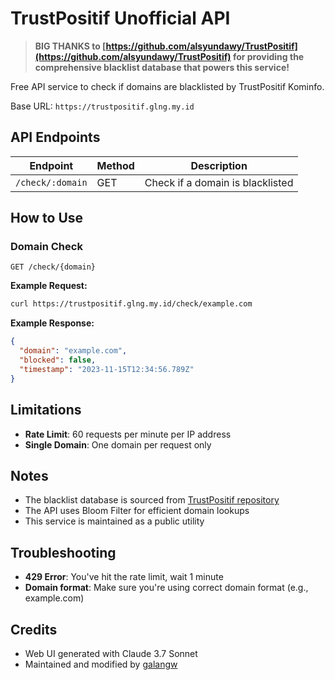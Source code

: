 # TrustPositif Unofficial API

> **BIG THANKS to [https://github.com/alsyundawy/TrustPositif](https://github.com/alsyundawy/TrustPositif) for providing the comprehensive blacklist database that powers this service!**

Free API service to check if domains are blacklisted by TrustPositif Kominfo.

Base URL: `https://trustpositif.glng.my.id`

## API Endpoints

| Endpoint         | Method | Description                      |
| ---------------- | ------ | -------------------------------- |
| `/check/:domain` | GET    | Check if a domain is blacklisted |

## How to Use

### Domain Check

```
GET /check/{domain}
```

**Example Request:**

```bash
curl https://trustpositif.glng.my.id/check/example.com
```

**Example Response:**

```json
{
  "domain": "example.com",
  "blocked": false,
  "timestamp": "2023-11-15T12:34:56.789Z"
}
```

## Limitations

- **Rate Limit**: 60 requests per minute per IP address
- **Single Domain**: One domain per request only

## Notes

- The blacklist database is sourced from [TrustPositif repository](https://github.com/alsyundawy/TrustPositif)
- The API uses Bloom Filter for efficient domain lookups
- This service is maintained as a public utility

## Troubleshooting

- **429 Error**: You've hit the rate limit, wait 1 minute
- **Domain format**: Make sure you're using correct domain format (e.g., example.com)

## Credits

- Web UI generated with Claude 3.7 Sonnet
- Maintained and modified by [galangw](https://github.com/galangw)
